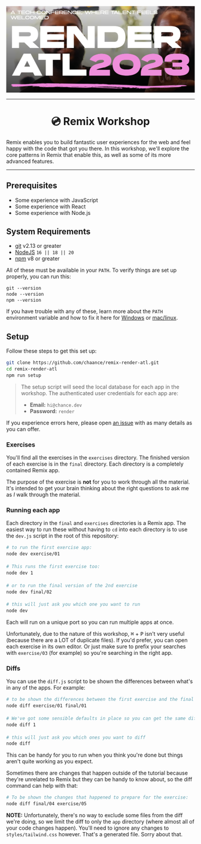 <div>
  <img src="render.png" alt="A tech conference where talent feels welcomed: RenderATL 2023" />
  <hr />
  <h1 align="center">💿 Remix Workshop</h1>
  <p>
    Remix enables you to build fantastic user experiences for the web and feel
    happy with the code that got you there. In this workshop, we'll explore
    the core patterns in Remix that enable this, as well as some of its more
    advanced features.
  </p>
</div>

<hr />

## Prerequisites

- Some experience with JavaScript
- Some experience with React
- Some experience with Node.js

## System Requirements

- [git][git] v2.13 or greater
- [NodeJS][node] `16 || 18 || 20`
- [npm][npm] v8 or greater

All of these must be available in your `PATH`. To verify things are set up
properly, you can run this:

```shell
git --version
node --version
npm --version
```

If you have trouble with any of these, learn more about the `PATH` environment
variable and how to fix it here for [Windows][win-path] or
[mac/linux][mac-path].

## Setup

Follow these steps to get this set up:

```sh
git clone https://github.com/chaance/remix-render-atl.git
cd remix-render-atl
npm run setup
```

> The setup script will seed the local database for each app in the workshop.
> The authenticated user credentials for each app are:
>
> - **Email:** `hi@chance.dev`
> - **Password:** `render`

If you experience errors here, please open [an issue][issue] with as many
details as you can offer.

### Exercises

You'll find all the exercises in the `exercises` directory. The finished version
of each exercise is in the `final` directory. Each directory is a completely
contained Remix app.

The purpose of the exercise is **not** for you to work through all the material.
It's intended to get your brain thinking about the right questions to ask me as
_I_ walk through the material.

### Running each app

Each directory in the `final` and `exercises` directories is a Remix app. The
easiest way to run these without having to `cd` into each directory is to use
the `dev.js` script in the root of this repository:

```sh
# to run the first exercise app:
node dev exercise/01

# This runs the first exercise too:
node dev 1

# or to run the final version of the 2nd exercise
node dev final/02

# this will just ask you which one you want to run
node dev
```

Each will run on a unique port so you can run multiple apps at once.

Unfortunately, due to the nature of this workshop, <kbd>⌘</kbd> + <kbd>P</kbd>
isn't very useful (because there are a LOT of duplicate files). If you'd prefer,
you can open each exercise in its own editor. Or just make sure to prefix your
searches with `exercise/03` (for example) so you're searching in the right app.

### Diffs

You can use the `diff.js` script to be shown the differences between what's in
any of the apps. For example:

```sh
# to be shown the differences between the first exercise and the final version:
node diff exercise/01 final/01

# We've got some sensible defaults in place so you can get the same diff as above with:
node diff 1

# this will just ask you which ones you want to diff
node diff
```

This can be handy for you to run when you think you're done but things aren't
quite working as you expect.

Sometimes there are changes that happen outside of the tutorial because they're
unrelated to Remix but they can be handy to know about, so the diff command can
help with that:

```sh
# To be shown the changes that happened to prepare for the exercise:
node diff final/04 exercise/05
```

**NOTE:** Unfortunately, there's no way to exclude some files from the diff
we're doing, so we limit the diff to only the `app` directory (where almost all
of your code changes happen). You'll need to ignore any changes to
`styles/tailwind.css` however. That's a generated file. Sorry about that.

<!-- prettier-ignore-start -->
[npm]: https://www.npmjs.com/
[node]: https://nodejs.org
[git]: https://git-scm.com/
[build-badge]: https://img.shields.io/github/workflow/status/chaance/remix-render-atl/%E2%9C%85%20Validate/main?logo=github&style=flat-square
[build]: https://github.com/chaance/remix-render-atl/actions?query=workflow%3Avalidate
[license-badge]: https://img.shields.io/badge/license-GPL%203.0%20License-blue.svg?style=flat-square
[license]: https://github.com/chaance/remix-render-atl/blob/main/LICENSE.md
[win-path]: https://www.howtogeek.com/118594/how-to-edit-your-system-path-for-easy-command-line-access/
[mac-path]: http://stackoverflow.com/a/24322978/971592
[issue]: https://github.com/chaance/remix-render-atl/issues/new
<!-- prettier-ignore-end -->
